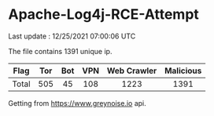 
# Apache-Log4j-RCE-Attempt

Last update : 12/25/2021 07:00:06 UTC

The file contains 1391 unique ip.

| Flag | Tor | Bot | VPN | Web Crawler | Malicious |
| :-:  | :-: | :-: | :-: | :-:         | :-:       |
| Total| 505  | 45  | 108  | 1223          | 1391        |

Getting from https://www.greynoise.io api.